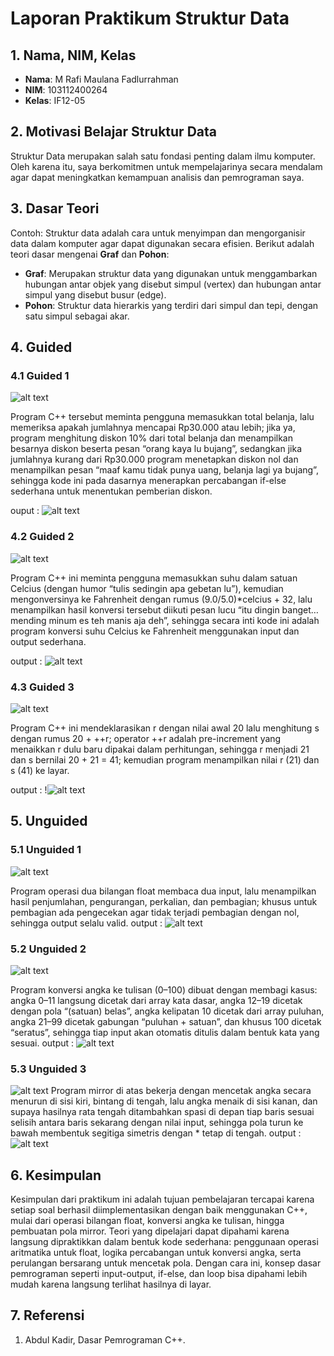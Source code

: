 # Laporan Praktikum Struktur Data

## 1. Nama, NIM, Kelas
- **Nama**: M Rafi Maulana Fadlurrahman
- **NIM**: 103112400264
- **Kelas**: IF12-05

## 2. Motivasi Belajar Struktur Data
Struktur Data merupakan salah satu fondasi penting dalam ilmu komputer. Oleh karena itu, saya berkomitmen untuk mempelajarinya secara mendalam agar dapat meningkatkan kemampuan analisis dan pemrograman saya.

## 3. Dasar Teori
Contoh: Struktur data adalah cara untuk menyimpan dan mengorganisir data dalam komputer agar dapat digunakan secara efisien. Berikut adalah teori dasar mengenai **Graf** dan **Pohon**:

- **Graf**: Merupakan struktur data yang digunakan untuk menggambarkan hubungan antar objek yang disebut simpul (vertex) dan hubungan antar simpul yang disebut busur (edge).
- **Pohon**: Struktur data hierarkis yang terdiri dari simpul dan tepi, dengan satu simpul sebagai akar.

## 4. Guided
### 4.1 Guided 1
![alt text](image.png)

Program C++ tersebut meminta pengguna memasukkan total belanja, lalu memeriksa apakah jumlahnya mencapai Rp30.000 atau lebih; jika ya, program menghitung diskon 10% dari total belanja dan menampilkan besarnya diskon beserta pesan “orang kaya lu bujang”, sedangkan jika jumlahnya kurang dari Rp30.000 program menetapkan diskon nol dan menampilkan pesan “maaf kamu tidak punya uang, belanja lagi ya bujang”, sehingga kode ini pada dasarnya menerapkan percabangan if-else sederhana untuk menentukan pemberian diskon.

ouput :
![alt text](image.png)
### 4.2 Guided 2
![alt text](image.png)

Program C++ ini meminta pengguna memasukkan suhu dalam satuan Celcius (dengan humor “tulis sedingin apa gebetan lu”), kemudian mengonversinya ke Fahrenheit dengan rumus (9.0/5.0)*celcius + 32, lalu menampilkan hasil konversi tersebut diikuti pesan lucu “itu dingin banget… mending minum es teh manis aja deh”, sehingga secara inti kode ini adalah program konversi suhu Celcius ke Fahrenheit menggunakan input dan output sederhana.

output :
![alt text](image-2.png)
### 4.3 Guided 3
![alt text](image-1.png)

Program C++ ini mendeklarasikan r dengan nilai awal 20 lalu menghitung s dengan rumus 20 + ++r; operator ++r adalah pre-increment yang menaikkan r dulu baru dipakai dalam perhitungan, sehingga r menjadi 21 dan s bernilai 20 + 21 = 41; kemudian program menampilkan nilai r (21) dan s (41) ke layar.

output :
!![alt text](image-3.png)
## 5. Unguided
### 5.1 Unguided 1
![alt text](image-4.png)

Program operasi dua bilangan float membaca dua input, lalu menampilkan hasil penjumlahan, pengurangan, perkalian, dan pembagian; khusus untuk pembagian ada pengecekan agar tidak terjadi pembagian dengan nol, sehingga output selalu valid.
output :
![alt text](image-7.png)
### 5.2 Unguided 2
![alt text](image-5.png)


Program konversi angka ke tulisan (0–100) dibuat dengan membagi kasus: angka 0–11 langsung dicetak dari array kata dasar, angka 12–19 dicetak dengan pola “(satuan) belas”, angka kelipatan 10 dicetak dari array puluhan, angka 21–99 dicetak gabungan “puluhan + satuan”, dan khusus 100 dicetak “seratus”, sehingga tiap input akan otomatis ditulis dalam bentuk kata yang sesuai.
output :
![alt text](image-8.png)

### 5.3 Unguided 3
![alt text](image-6.png)
Program mirror di atas bekerja dengan mencetak angka secara menurun di sisi kiri, bintang di tengah, lalu angka menaik di sisi kanan, dan supaya hasilnya rata tengah ditambahkan spasi di depan tiap baris sesuai selisih antara baris sekarang dengan nilai input, sehingga pola turun ke bawah membentuk segitiga simetris dengan * tetap di tengah.
output :
![alt text](image-9.png)
## 6. Kesimpulan
Kesimpulan dari praktikum ini adalah tujuan pembelajaran tercapai karena setiap soal berhasil diimplementasikan dengan baik menggunakan C++, mulai dari operasi bilangan float, konversi angka ke tulisan, hingga pembuatan pola mirror. Teori yang dipelajari dapat dipahami karena langsung dipraktikkan dalam bentuk kode sederhana: penggunaan operasi aritmatika untuk float, logika percabangan untuk konversi angka, serta perulangan bersarang untuk mencetak pola. Dengan cara ini, konsep dasar pemrograman seperti input-output, if-else, dan loop bisa dipahami lebih mudah karena langsung terlihat hasilnya di layar.

## 7. Referensi
1. Abdul Kadir, Dasar Pemrograman C++.